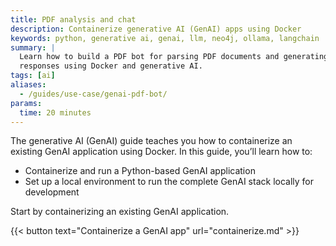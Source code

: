 ```yaml
---
title: PDF analysis and chat
description: Containerize generative AI (GenAI) apps using Docker
keywords: python, generative ai, genai, llm, neo4j, ollama, langchain
summary: |
  Learn how to build a PDF bot for parsing PDF documents and generating
  responses using Docker and generative AI.
tags: [ai]
aliases:
  - /guides/use-case/genai-pdf-bot/
params:
  time: 20 minutes
---
```


The generative AI (GenAI) guide teaches you how to containerize an existing GenAI application using Docker. In this guide, you’ll learn how to:

- Containerize and run a Python-based GenAI application
- Set up a local environment to run the complete GenAI stack locally for development

Start by containerizing an existing GenAI application.

{{< button text="Containerize a GenAI app" url="containerize.md" >}}
